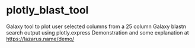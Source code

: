 # plotly_blast_tool

Galaxy tool to plot user selected columns from a 25 column Galaxy blastn search output using plotly.express
Demonstration and some explanation at https://lazarus.name/demo/
